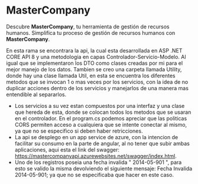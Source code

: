 # MasterCompany

Descubre **MasterCompany**, tu  herramienta de gestión de recursos humanos. Simplifica tu proceso de gestión de recursos humanos con **MasterCompany**.

En esta rama se encontrara la api, la cual esta desarrollada en ASP .NET CORE API 8 y una metodologia en capas Controlador-Servicio-Modelo. Al igual que se implementaron los DTO como clases creadas por mi para el mejor manejo de los datos. Tambien se creo una carpeta llamada Utility, donde hay una clase llamada Util, en esta se encuentra los diferentes metodos que se invocan 1 o mas veces por los servicios, con la idea de no duplicar acciones dentro de los servicios y manejarlos de una manera mas entendible al separarlos.

- Los servicios a su vez estan compuestos por una interfaz y una clase que hereda de esta, donde se colocan todos los metodos que se usaran en el controlador.
En el program.cs podemos apreciar que las politicas CORS permiten acceso a cualquiera que se intente conectar al mismo, ya que no se especifico si deben haber retricciones.
- La api se desplego en un app service de azure, con la intencion de facilitar su consumo en la parte de angular, al no tener que subir ambas aplicaciones, aqui esta el link del swagger: https://mastercompanyapi.azurewebsites.net/swagger/index.html.
- Uno de los registros poseia una fecha invalida " 2014-05-901 ", para esto se valido la misma devolviendo el siguiente mensaje: Fecha Invalida 2014-05-901; ya que no se especificaba que hacer en este caso.

